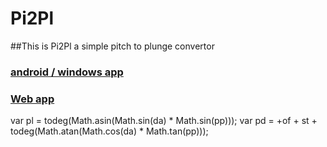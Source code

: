 # Pi2Pl
##This is Pi2Pl a simple pitch to plunge convertor
### [android / windows app](https://build.phonegap.com/apps/1375333/share/ )
### [Web app](http://arijitlaik.github.io/Pi2Pl/)
 var pl = todeg(Math.asin(Math.sin(da) * Math.sin(pp)));
 var pd = +of + st + todeg(Math.atan(Math.cos(da) * Math.tan(pp)));